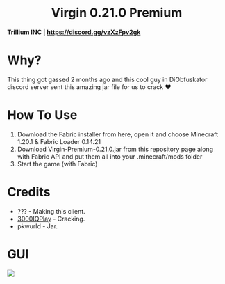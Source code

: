 <h1 align="center">Virgin 0.21.0 Premium</h1>

**Trillium INC | https://discord.gg/vzXzFpv2gk**

# Why?
This thing got gassed 2 months ago and this cool guy in DiObfuskator discord server sent this amazing jar file for us to crack ❤️

[1]: https://github.com/3000IQPlay
[2]: https://github.com/ethaanol

# How To Use

1. Download the Fabric installer from here, open it and choose Minecraft 1.20.1 & Fabric Loader 0.14.21
2. Download Virgin-Premium-0.21.0.jar from this repository page along with Fabric API and put them all into your .minecraft/mods folder
3. Start the game (with Fabric)

# Credits
- ??? - Making this client.
- [3000IQPlay][1] - Cracking.
- pkwurld - Jar.

# GUI

<img src="https://media.discordapp.net/attachments/1165673716898861206/1205860425694974022/3EuoTuD.png?ex=65d9e809&is=65c77309&hm=631eeaaf13ee1c7b8b542fad99e2335b8b0640f73ff29d45623f340d37e460bd&=&format=webp&quality=lossless&width=1662&height=934">
